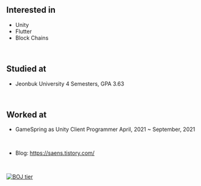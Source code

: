 ## Interested in
- Unity
- Flutter
- Block Chains

&nbsp;

## Studied at
- Jeonbuk University 4 Semesters, GPA 3.63

&nbsp;

## Worked at
- GameSpring as Unity Client Programmer   April, 2021 ~ September, 2021

&nbsp;&nbsp;&nbsp;

- Blog: https://saens.tistory.com/

&nbsp;

[![BOJ tier](http://mazassumnida.wtf/api/v2/generate_badge?boj=ssh9199)](https://solved.ac/ssh9199)
